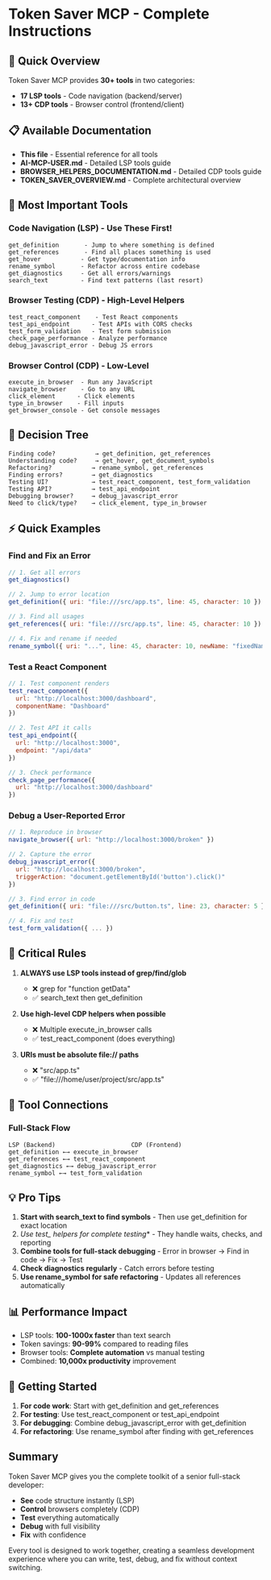 # Token Saver MCP - Complete Instructions

## 🎯 Quick Overview

Token Saver MCP provides **30+ tools** in two categories:
- **17 LSP tools** - Code navigation (backend/server)
- **13+ CDP tools** - Browser control (frontend/client)

## 📋 Available Documentation

- **This file** - Essential reference for all tools
- **AI-MCP-USER.md** - Detailed LSP tools guide
- **BROWSER_HELPERS_DOCUMENTATION.md** - Detailed CDP tools guide
- **TOKEN_SAVER_OVERVIEW.md** - Complete architectural overview

## 🔧 Most Important Tools

### Code Navigation (LSP) - Use These First!
```
get_definition       - Jump to where something is defined
get_references       - Find all places something is used
get_hover           - Get type/documentation info
rename_symbol       - Refactor across entire codebase
get_diagnostics     - Get all errors/warnings
search_text         - Find text patterns (last resort)
```

### Browser Testing (CDP) - High-Level Helpers
```
test_react_component    - Test React components
test_api_endpoint      - Test APIs with CORS checks
test_form_validation   - Test form submission
check_page_performance - Analyze performance
debug_javascript_error - Debug JS errors
```

### Browser Control (CDP) - Low-Level
```
execute_in_browser  - Run any JavaScript
navigate_browser    - Go to any URL
click_element      - Click elements
type_in_browser    - Fill inputs
get_browser_console - Get console messages
```

## 🎯 Decision Tree

```
Finding code?           → get_definition, get_references
Understanding code?     → get_hover, get_document_symbols
Refactoring?           → rename_symbol, get_references
Finding errors?        → get_diagnostics
Testing UI?            → test_react_component, test_form_validation
Testing API?           → test_api_endpoint
Debugging browser?     → debug_javascript_error
Need to click/type?    → click_element, type_in_browser
```

## ⚡ Quick Examples

### Find and Fix an Error
```javascript
// 1. Get all errors
get_diagnostics()

// 2. Jump to error location
get_definition({ uri: "file:///src/app.ts", line: 45, character: 10 })

// 3. Find all usages
get_references({ uri: "file:///src/app.ts", line: 45, character: 10 })

// 4. Fix and rename if needed
rename_symbol({ uri: "...", line: 45, character: 10, newName: "fixedName" })
```

### Test a React Component
```javascript
// 1. Test component renders
test_react_component({
  url: "http://localhost:3000/dashboard",
  componentName: "Dashboard"
})

// 2. Test API it calls
test_api_endpoint({
  url: "http://localhost:3000",
  endpoint: "/api/data"
})

// 3. Check performance
check_page_performance({
  url: "http://localhost:3000/dashboard"
})
```

### Debug a User-Reported Error
```javascript
// 1. Reproduce in browser
navigate_browser({ url: "http://localhost:3000/broken" })

// 2. Capture the error
debug_javascript_error({
  url: "http://localhost:3000/broken",
  triggerAction: "document.getElementById('button').click()"
})

// 3. Find error in code
get_definition({ uri: "file:///src/button.ts", line: 23, character: 5 })

// 4. Fix and test
test_form_validation({ ... })
```

## 🚨 Critical Rules

1. **ALWAYS use LSP tools instead of grep/find/glob**
   - ❌ grep for "function getData"
   - ✅ search_text then get_definition

2. **Use high-level CDP helpers when possible**
   - ❌ Multiple execute_in_browser calls
   - ✅ test_react_component (does everything)

3. **URIs must be absolute file:// paths**
   - ❌ "src/app.ts"
   - ✅ "file:///home/user/project/src/app.ts"

## 🔗 Tool Connections

### Full-Stack Flow
```
LSP (Backend)                     CDP (Frontend)
get_definition ←→ execute_in_browser
get_references ←→ test_react_component
get_diagnostics ←→ debug_javascript_error
rename_symbol ←→ test_form_validation
```

## 💡 Pro Tips

1. **Start with search_text to find symbols** - Then use get_definition for exact location
2. **Use test_* helpers for complete testing** - They handle waits, checks, and reporting
3. **Combine tools for full-stack debugging** - Error in browser → Find in code → Fix → Test
4. **Check diagnostics regularly** - Catch errors before testing
5. **Use rename_symbol for safe refactoring** - Updates all references automatically

## 📊 Performance Impact

- LSP tools: **100-1000x faster** than text search
- Token savings: **90-99%** compared to reading files
- Browser tools: **Complete automation** vs manual testing
- Combined: **10,000x productivity** improvement

## 🚀 Getting Started

1. **For code work**: Start with get_definition and get_references
2. **For testing**: Use test_react_component or test_api_endpoint
3. **For debugging**: Combine debug_javascript_error with get_definition
4. **For refactoring**: Use rename_symbol after finding with get_references

## Summary

Token Saver MCP gives you the complete toolkit of a senior full-stack developer:
- **See** code structure instantly (LSP)
- **Control** browsers completely (CDP)
- **Test** everything automatically
- **Debug** with full visibility
- **Fix** with confidence

Every tool is designed to work together, creating a seamless development experience where you can write, test, debug, and fix without context switching.